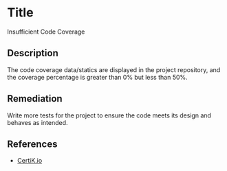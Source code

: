 # Title 
Insufficient Code Coverage

## Description 
The code coverage data/statics are displayed in the project repository, and the coverage percentage is greater than 0% but less than 50%.

## Remediation
Write more tests for the project to ensure the code meets its design and behaves as intended.

## References 
* [CertiK.io](https://certik.io)
